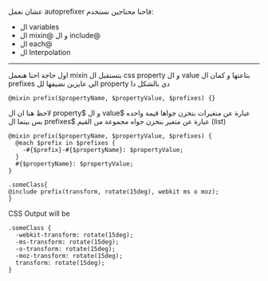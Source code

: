 عشان نعمل autoprefixer فاحنا محتاجين نستخدم:
- ال variables
- ال mixin@ و ال include@
- ال each@
- ال Interpolation


----
اول حاجة احنا هنعمل mixin بتستقبل ال css property و ال value بتاعتها و كمان ال prefixes الي عايزين نضيفها لل property دي بالشكل دا 
```
@mixin prefix($propertyName, $propertyValue, $prefixes) {}
```
لاحظ هنا ان ال property$ و ال value$ عبارة عن متغيرات بتخزن جواها قيمة واحده بس بينما ال prefixes$ عبارة عن متغير بنخزن جواه مجموعة من القيم (list) 

```
@mixin prefix($propertyName, $propertyValue, $prefixes) {
  @each $prefix in $prefixes {
    -#{$prefix}-#{$propertyName}: $propertyValue;
  }
  #{$propertyName}: $propertyValue;
}
```



```
.someClass{
@include prefix(transform, rotate(15deg), webkit ms o moz);
}
```


CSS Output will be

```
.someClass {
  -webkit-transform: rotate(15deg);
  -ms-transform: rotate(15deg);
  -o-transform: rotate(15deg);
  -moz-transform: rotate(15deg);
  transform: rotate(15deg);
}
```




